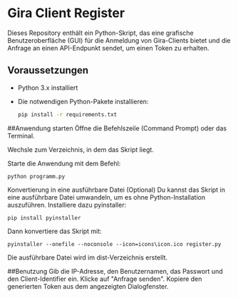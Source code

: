 # Gira Client Register

Dieses Repository enthält ein Python-Skript, das eine grafische Benutzeroberfläche (GUI) für die Anmeldung von Gira-Clients bietet und die Anfrage an einen API-Endpunkt sendet, um einen Token zu erhalten.

## Voraussetzungen

- Python 3.x installiert
- Die notwendigen Python-Pakete installieren:

  ```bash
  pip install -r requirements.txt
##Anwendung starten
Öffne die Befehlszeile (Command Prompt) oder das Terminal.

Wechsle zum Verzeichnis, in dem das Skript liegt.

Starte die Anwendung mit dem Befehl:

````
python programm.py
````
Konvertierung in eine ausführbare Datei (Optional)
Du kannst das Skript in eine ausführbare Datei umwandeln, um es ohne Python-Installation auszuführen. Installiere dazu pyinstaller:

````
pip install pyinstaller
````
Dann konvertiere das Skript mit:

````
pyinstaller --onefile --noconsole --icon=icons\icon.ico register.py
````
Die ausführbare Datei wird im dist-Verzeichnis erstellt.

##Benutzung
Gib die IP-Adresse, den Benutzernamen, das Passwort und den Client-Identifier ein.
Klicke auf "Anfrage senden".
Kopiere den generierten Token aus dem angezeigten Dialogfenster.

